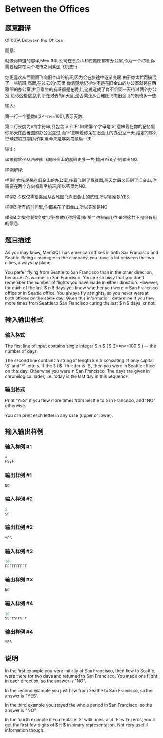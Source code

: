 # Between the Offices

## 题意翻译

CF867A Between the Offices

题意:

就像你知道的那样,MemSQL公司在旧金山和西雅图都有办公室,作为一个经理,你需要经常在两个城市之间乘坐飞机旅行.

你更喜欢从西雅图飞向旧金山的航班,因为会在旅途中逐渐变暖.由于你太忙而搞混了一些航班,然而,在过去的n天里,你清楚地记得你不是在旧金山的办公室就是在西雅图的办公室,并且乘坐的航班都是在晚上,这就造成了你不会同一天待过两个办公室.给你这些信息,判断在过去的n天里,是否乘坐从西雅图飞向旧金山的航班多一些.

输入:

第一行一个整数n(2<=n<=100),表示天数.

第二行长度为n的字符串,只包含'S'和'F'.如果第i个字母是'S',意味着在你的记忆里你那天在西雅图的办公室度过,而'F'意味着你呆在旧金山的办公室一天.给定的序列已经按照日期排好序,且今天是序列的最后一天.

输出:

如果你乘坐从西雅图飞向旧金山的航班更多一些,输出YES,否则输出NO.

样例解释:

样例1:你先是呆在旧金山的办公室,接着飞到了西雅图,两天之后又回到了旧金山,你需要在两个方向都乘坐航班,所以答案为NO.

样例2:你仅仅需要乘坐从西雅图飞向旧金山的航班,所以答案是YES.

样例3:所有的时间里,你都呆在了旧金山,所以答案是NO.

样例4:如果你将S换成1,将F换成0,你将得到π的二进制前几位,虽然这并不是很有用的信息. 

## 题目描述

As you may know, MemSQL has American offices in both San Francisco and Seattle. Being a manager in the company, you travel a lot between the two cities, always by plane.

You prefer flying from Seattle to San Francisco than in the other direction, because it's warmer in San Francisco. You are so busy that you don't remember the number of flights you have made in either direction. However, for each of the last $ n $ days you know whether you were in San Francisco office or in Seattle office. You always fly at nights, so you never were at both offices on the same day. Given this information, determine if you flew more times from Seattle to San Francisco during the last $ n $ days, or not.

## 输入输出格式

### 输入格式

The first line of input contains single integer $ n $ ( $ 2<=n<=100 $ ) — the number of days.

The second line contains a string of length $ n $ consisting of only capital 'S' and 'F' letters. If the $ i $ -th letter is 'S', then you were in Seattle office on that day. Otherwise you were in San Francisco. The days are given in chronological order, i.e. today is the last day in this sequence.

### 输出格式

Print "YES" if you flew more times from Seattle to San Francisco, and "NO" otherwise.

You can print each letter in any case (upper or lower).

## 输入输出样例

### 输入样例 #1

```cpp
4
FSSF

```
### 输出样例 #1

```cpp
NO

```
### 输入样例 #2

```cpp
2
SF

```
### 输出样例 #2

```cpp
YES

```
### 输入样例 #3

```cpp
10
FFFFFFFFFF

```
### 输出样例 #3

```cpp
NO

```
### 输入样例 #4

```cpp
10
SSFFSFFSFF

```
### 输出样例 #4

```cpp
YES

```
## 说明

In the first example you were initially at San Francisco, then flew to Seattle, were there for two days and returned to San Francisco. You made one flight in each direction, so the answer is "NO".

In the second example you just flew from Seattle to San Francisco, so the answer is "YES".

In the third example you stayed the whole period in San Francisco, so the answer is "NO".

In the fourth example if you replace 'S' with ones, and 'F' with zeros, you'll get the first few digits of $ π $ in binary representation. Not very useful information though.

